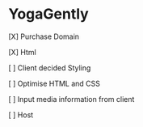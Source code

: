 # YogaGently


[X] Purchase Domain

[X] Html

[ ] Client decided Styling

[ ] Optimise HTML and CSS

[ ] Input media information from client

[ ] Host
